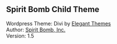 ## Spirit Bomb Child Theme

Wordpress Theme: Divi by [Elegant Themes](https://elegantthemes.com/)<br>
Author: [Spirit Bomb, Inc.](https://spiritbomb.ai/)<br>
Version: 1.5<br>
<br>
<br>

